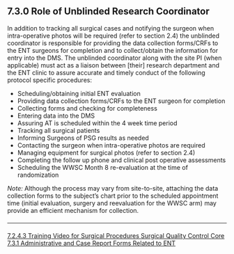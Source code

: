 ## 7.3.0 Role of Unblinded Research Coordinator

In addition to tracking all surgical cases and notifying the surgeon when intra-operative photos
will be required (refer to section 2.4) the unblinded coordinator is responsible for providing the
data collection forms/CRFs to the ENT surgeons for completion and to collect/obtain the
information for entry into the DMS. The unblinded coordinator along with the site PI (when
applicable) must act as a liaison between [their] research department and the ENT clinic to
assure accurate and timely conduct of the following protocol specific procedures:

* Scheduling/obtaining initial ENT evaluation
* Providing data collection forms/CRFs to the ENT surgeon for completion
* Collecting forms and checking for completeness
* Entering data into the DMS
* Assuring AT is scheduled within the 4 week time period
* Tracking all surgical patients
* Informing Surgeons of PSG results as needed
* Contacting the surgeon when intra-operative photos are required
* Managing equipment for surgical photos (refer to section 2.4)
* Completing the follow up phone and clinical post operative assessments
* Scheduling the WWSC Month 8 re-evaluation at the time of randomization

_Note:_ Although the process may vary from site-to-site, attaching the data collection forms to the
subject’s chart prior to the scheduled appointment time (initial evaluation, surgery and reevaluation
for the WWSC arm) may provide an efficient mechanism for collection.

<hr class="soften" style="margin-top: 20px;margin-bottom: 20px;"/>

<div class="center">
<div class="btn-group">
  <a href=":pages_path:/manuals/surgical-quality-control-core/7-02-04-03-training-video-surgical-procedure.md" class="btn btn-default">
    <span class="glyphicon glyphicon-chevron-left"></span>
    7.2.4.3 Training Video for Surgical Procedures
  </a>

  <a href=":pages_path:/manuals/surgical-quality-control-core" class="btn btn-default">
    <span class="glyphicon glyphicon-chevron-up"></span>
    Surgical Quality Control Core
  </a>

  <a href=":pages_path:/manuals/surgical-quality-control-core/7-03-01-00-administrative-crf-ent.md" class="btn btn-success">
    7.3.1 Administrative and Case Report Forms Related to ENT
    <span class="glyphicon glyphicon-chevron-right"></span>
  </a>
</div>
</div>
